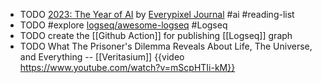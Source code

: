 - TODO [2023: The Year of AI](https://journal.everypixel.com/2023-the-year-of-ai) by [Everypixel Journal](https://journal.everypixel.com/) #ai #reading-list
- TODO #explore [logseq/awesome-logseq](https://github.com/logseq/awesome-logseq) #Logseq
- TODO create the [[Github Action]] for publishing [[Logseq]] graph
- TODO What The Prisoner's Dilemma Reveals About Life, The Universe, and Everything -- [[Veritasium]]
  {{video https://www.youtube.com/watch?v=mScpHTIi-kM}}